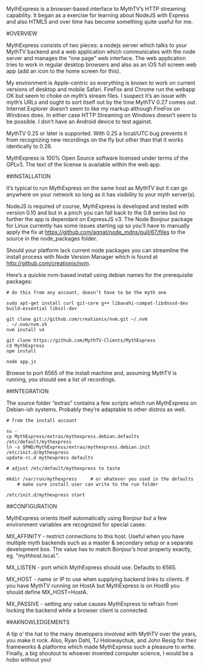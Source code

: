 MythExpress is a browser-based interface to MythTV’s HTTP streaming capability. It began as a exercise for learning about NodeJS with Express and also HTML5 and over time has become something quite useful for me.


#OVERVIEW

MythExpress consists of two pieces: a nodejs server which talks to your MythTV backend and a web application which communicates with the node server and manages the “one page” web interface. The web application tries to work in regular desktop browsers and also as an iOS full screen web app (add an icon to the home screen for this).

My environment is Apple-centric so everything is known to work on current versions of desktop and mobile Safari. FireFox and Chrome run the webapp OK but seem to choke on myth’s stream files. I suspect it’s an issue with myth’s URLs and ought to sort itself out by the time MythTV 0.27 comes out. Internet Explorer doesn’t seem to like my markup although FireFox on Windows does. In either case HTTP Streaming on Windows doesn’t seem to be possible. I don’t have an Android device to test against.

MythTV 0.25 or later is supported. With 0.25 a local/UTC bug prevents it from recognizing new recordings on the fly but other than that it works identically to 0.26.

MythExpress is 100% Open Source software licensed under terms of the GPLv3. The text of the license is available within the web app.


##INSTALLATION

It’s typical to run MythExpress on the same host as MythTV but it can go anywhere on your network so long as it has visibility to your myth server(s).

NodeJS is required of course, MythExpress is developed and tested with version 0.10 and but in a pinch you can fall back to the 0.8 series but no further the app is dependant on ExpressJS v3. The Node Bonjour package for Linux currently has some issues starting up so you’ll have to manually apply the fix at https://github.com/agnat/node_mdns/pull/67/files to the source in the node_packages folder.

Should your platform lack current node packages you can streamline the install process with Node Version Manager which is found at http://github.com/creationix/nvm.

Here’s a quickie nvm-based install using debian names for the prerequisite packages:

    # do this from any account, doesn’t have to be the myth one

    sudo apt-get install curl git-core g++ libavahi-compat-libdnssd-dev build-essential libssl-dev

    git clone git://github.com/creationix/nvm.git ~/.nvm
    . ~/.nvm/nvm.sh
    nvm install v4

    git clone https://github.com/MythTV-Clients/MythExpress
    cd MythExpress
    npm install

    node app.js

Browse to port 6565 of the install machine and, assuming MythTV is running, you should see a list of recordings.


##INTEGRATION

The source folder “extras” contains a few scripts which run MythExpress on Debian-ish systems. Probably they’re adaptable to other distros as well.

    # from the install account

    su -
    cp MythExpress/extras/mythexpress.debian.defaults /etc/default/mythexpress
    ln -s $PWD/MythExpress/extras/mythexpress.debian.init /etc/init.d/mythexpress
    update-rc.d mythexpress defaults

    # adjust /etc/default/mythexpress to taste

	mkdir /var/run/mythexpress     # or whatever you used in the defaults
        # make sure install user can write to the run folder

    /etc/init.d/mythexpress start


##CONFIGURATION

MythExpress orients itself automatically using Bonjour but a few environment variables are recognized for special cases:

MX_AFFINITY - restrict connections to this host. Useful when you have multiple myth backends such as a master & secondary setup or a separate development box. The value has to match Bonjour’s host property exactly, eg. "mythhost.local.".

MX_LISTEN - port which MythExpress should use. Defaults to 6565.

MX_HOST - name or IP to use when supplying backend links to clients. If you have MythTV running on HostA but MythExpress is on HostB you should define MX_HOST=HostA.

MX_PASSIVE - setting any value causes MythExpress to refrain from locking the backend while a browser client is connected.


##AKNOWLEDGEMENTS

A tip o’ the hat to the many developers involved with MythTV over the years, you make it rock. Also, Ryan Dahl, TJ Holowaychuk, and John Resig for their frameworks & platforms which made MythExpress such a pleasure to write. Finally, a big shoutout to whoever invented computer science, I would be a hobo without you!